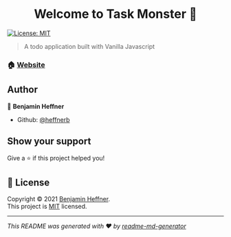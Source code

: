 <h1 align="center">Welcome to Task Monster 👋</h1>
<p>
  <a href="https://opensource.org/licenses/MIT" target="_blank">
    <img alt="License: MIT" src="https://img.shields.io/badge/License-MIT-yellow.svg" />
  </a>
</p>

> A todo application built with Vanilla Javascript

### 🏠 [Website](https://heffnerb.github.io/taskmonster/)

## Author

👤 **Benjamin Heffner**

* Github: [@heffnerb](https://github.com/heffnerb)

## Show your support

Give a ⭐️ if this project helped you!

## 📝 License

Copyright © 2021 [Benjamin Heffner](https://github.com/heffnerb).<br />
This project is [MIT](https://opensource.org/licenses/MIT) licensed.

***
_This README was generated with ❤️ by [readme-md-generator](https://github.com/kefranabg/readme-md-generator)_
